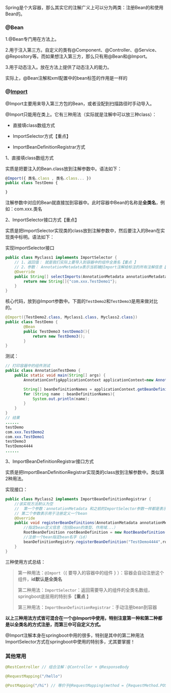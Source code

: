 

Spring是个大容器，那么其实它的注解广义上可以分为两类：注册Bean的和使用Bean的。

### @Bean

1.@Bean专门用在方法上。

2.用于注入第三方。自定义的类有@Component、@Controller、@Service、@Repository等。而如果想注入第三方，那么只有用@Bean和@Import。

3.用于动态注入。放在方法上提供了动态注入的能力。

实际上，@Bean注解和xml配置中的bean标签的作用是一样的

### @[Import](https://www.cnblogs.com/yichunguo/p/12122598.html)

@Import主要用来导入第三方包的Bean，或者没配到扫描路径时手动导入。

@Import只能用在类上。它有三种用法（实际就是注解中可以放三种class）：

- 直接填class数组方式

- ImportSelector方式【重点】

- ImportBeanDefinitionRegistrar方式

1、直接填class数组方式

实质是把要注入的Bean.class放到注解参数中。语法如下：

```javascript
@Import({ 类名.class , 类名.class... })
public class TestDemo {

}
```

注解参数中对应的Bean就直接加到容器中。此时容器中Bean的名称是**全类名**，例如：com.xxx.类名

2、ImportSelector接口方式【重点】

实质是把ImportSelector实现类的class放到注解参数中，然后要注入的Bean在实现类中标明。语法如下：

实现ImportSelector接口

```java
public class Myclass1 implements ImportSelector {
    // 1、返回值： 就是我们实际上要导入到容器中的组件全类名【重点 】
    // 2、参数： AnnotationMetadata表示当前被@Import注解给标注的所有注解信息【不是重点】
    @Override
    public String[] selectImports(AnnotationMetadata annotationMetadata) {
        return new String[]{"com.xxx.TestDemo1"};
    }
}
```

核心代码，放到@Import参数中。下面的`TestDemo2`和`TestDemo3`是用来做对比的。

```java
@Import({TestDemo2.class, Myclass1.class, Myclass2.class})
public class TestDemo {
        @Bean
        public TestDemo3 testDemo3(){
            return new TestDemo3();
        }
}
```

测试：

```java
// 打印容器中的组件测试
public class AnnotationTestDemo {
    public static void main(String[] args) {
        AnnotationConfigApplicationContext applicationContext=new AnnotationConfigApplicationContext(TestDemo.class);  //这里的参数代表要做操作的类

        String[] beanDefinitionNames = applicationContext.getBeanDefinitionNames();
        for (String name : beanDefinitionNames){
            System.out.println(name);
        }
    }
}
// 结果
......
testDemo
com.xxx.TestDemo2
com.xxx.TestDemo1
testDemo3
TestDemo4444
......
```

3、ImportBeanDefinitionRegistrar接口方式

实质是把ImportBeanDefinitionRegistrar实现类的class放到注解参数中。类似第2种用法。

实现接口：

```java
public class Myclass2 implements ImportBeanDefinitionRegistrar {
	//该实现方法默认为空
   	//  第一个参数：annotationMetadata 和之前的ImportSelector参数一样都是表示当前被@Import注解给标注的所有注解信息
	// 第二个参数表示用于注册定义一个bean
    @Override
    public void registerBeanDefinitions(AnnotationMetadata annotationMetadata, BeanDefinitionRegistry beanDefinitionRegistry) {
        //指定bean定义信息（包括bean的类型、作用域...）
        RootBeanDefinition rootBeanDefinition = new RootBeanDefinition(TestDemo4.class);
        //注册一个bean指定bean名字（id）
        beanDefinitionRegistry.registerBeanDefinition("TestDemo4444",rootBeanDefinition);
    }
}
```

三种使用方式总结：

> 第一种用法：`@Import`（{ 要导入的容器中的组件 } ）：容器会自动注册这个组件，**id默认是全类名**
>
> 第二种用法：`ImportSelector`：返回需要导入的组件的全类名数组，springboot底层用的特别多【**重点** 】
>
> 第三种用法：`ImportBeanDefinitionRegistrar`：手动注册bean到容器

**以上三种用法方式皆可混合在一个@Import中使用，特别注意第一种和第二种都是以全类名的方式注册，而第三中可自定义方式。**

@Import注解本身在springboot中用的很多，特别是其中的第二种用法ImportSelector方式在springboot中使用的特别多，尤其要掌握！

### 其他常用

```java
@RestController // 组合注解：@Controller + @ResponseBody

@RequestMapping("/hello")

@PostMapping("/hi")	// 等价于@RequestMapping(method = {RequestMethod.POST})


```